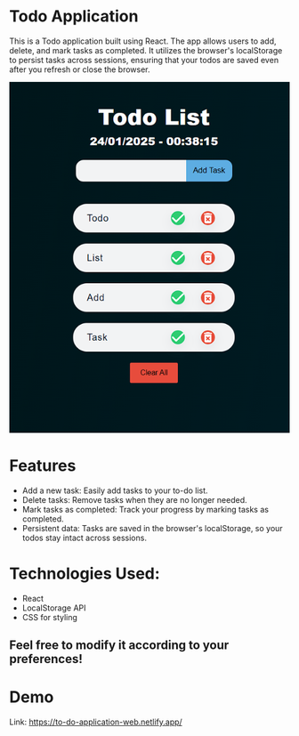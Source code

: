 # Todo Application
This is a Todo application built using React. The app allows users to add, delete, and mark tasks as completed. 
It utilizes the browser's localStorage to persist tasks across sessions, ensuring that your todos are saved even after you refresh or close the browser.

![image alt](https://github.com/Divy5/Todo-App/blob/9ed7f103bf339857cbedf59afb4015c24b6678ac/Screenshot%202025-01-24%20003831.png)

# Features
- Add a new task: Easily add tasks to your to-do list.
- Delete tasks: Remove tasks when they are no longer needed.
- Mark tasks as completed: Track your progress by marking tasks as completed.
- Persistent data: Tasks are saved in the browser's localStorage, so your todos stay intact across sessions.

# Technologies Used:
- React
- LocalStorage API
- CSS for styling

## Feel free to modify it according to your preferences!

# Demo
Link: https://to-do-application-web.netlify.app/
